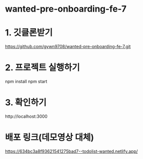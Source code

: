 # wanted-pre-onboarding-fe-7

# 1. 깃클론받기
https://github.com/gywn9708/wanted-pre-onboarding-fe-7.git

# 2. 프로젝트 실행하기
npm install
npm start

# 3. 확인하기
http://localhost:3000

# 배포 링크(데모영상 대체)
https://634bc3a8f93621541275bad7--todolist-wanted.netlify.app/
